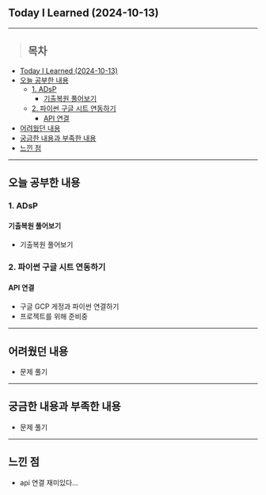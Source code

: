 ## Today I Learned (2024-10-13)
---
> ## 목차
- [Today I Learned (2024-10-13)](#today-i-learned-2024-10-13)
- [오늘 공부한 내용](#오늘-공부한-내용)
  - [1. ADsP](#1-adsp)
    - [기출복원 풀어보기](#기출복원-풀어보기)
  - [2. 파이썬 구글 시트 연동하기](#2-파이썬-구글-시트-연동하기)
    - [API 연결](#api-연결)
- [어려웠던 내용](#어려웠던-내용)
- [궁금한 내용과 부족한 내용](#궁금한-내용과-부족한-내용)
- [느낀 점](#느낀-점)
---

## 오늘 공부한 내용
### 1. ADsP
#### 기출복원 풀어보기
- 기출복원 풀어보기

### 2. 파이썬 구글 시트 연동하기
#### API 연결
- 구글 GCP 게정과 파이썬 연결하기
- 프로젝트를 위해 준비중
---
## 어려웠던 내용
- 문제 풀기
---
## 궁금한 내용과 부족한 내용
- 문제 풀기
---
## 느낀 점
- api 연결 재미있다...

<!-- <img src="이미지 주소" width="100%" height="100%"/> -->
